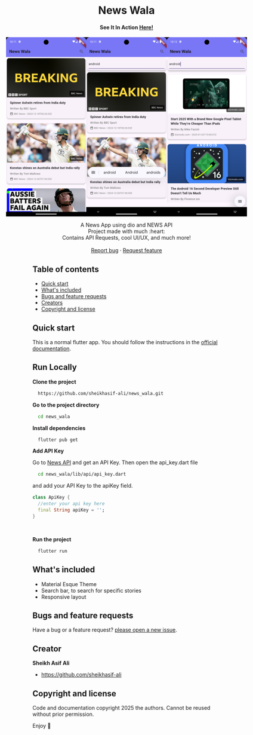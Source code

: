<p align="center">
  

  <h1 align="center">News Wala</h1>

  <h4 align="center">See It In Action <a href="https://sheikhasif-ali.github.io/#newsWala">Here!</a></h4>

<div style="display: flex; justify-content: center;">
   <img src="assets/Screenshot_1736872907.png" width="270" height="480" alt="Alt text for the image">
    <img src="assets/Screenshot_1736872916.png" width="270" height="480" alt="Alt text for the image">
     <img src="assets/Screenshot_1736872938.png" width="270" height="480" alt="Alt text for the image">
  
</div>


  <p align="center">
    A News App using dio and NEWS API
    <br>
    Project made with much  :heart: <br> Contains API Requests, cool UI/UX, and much more!
    <br>
    <br>
    <a href="https://github.com/sheikhasif-ali/news_wala/issues">Report bug</a>
    ·
    <a href="https://github.com/sheikhasif-ali/news_wala/issues">Request feature</a>
  </p>
</p>

## Table of contents

- [Quick start](#quick-start)
- [What's included](#whats-included)
- [Bugs and feature requests](#bugs-and-feature-requests)
- [Creators](#creator)
- [Copyright and license](#copyright-and-license)

## Quick start

This is a normal flutter app. You should follow the instructions in the [official documentation](https://flutter.io/docs/get-started/install).
## Run Locally

<b>Clone the project</b>

```bash
  https://github.com/sheikhasif-ali/news_wala.git
```

<b>Go to the project directory</b>

```bash
  cd news_wala
```

<b>Install dependencies</b>

```bash
  flutter pub get
```

<b>Add API Key</b>

Go to <a href="https://newsapi.org/">News API</a> and get an API Key. Then open the api_key.dart file

```bash
  cd news_wala/lib/api/api_key.dart
```

and add your API Key to the apiKey field.
```dart
class ApiKey {
  //enter your api key here
  final String apiKey = '';
}
```
<br>


<b>Run the project</b>

```bash
  flutter run
```

## What's included

* Material Esque Theme
* Search bar, to search for specific stories
* Responsive layout


## Bugs and feature requests

Have a bug or a feature request? [please open a new issue](https://github.com/Ismaestro/flutter-example-app/issues/new).

## Creator

**Sheikh Asif Ali**

- <https://github.com/sheikhasif-ali>


## Copyright and license

Code and documentation copyright 2025 the authors. Cannot be reused without prior permission.

Enjoy :metal:
